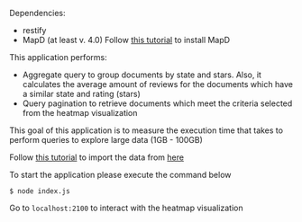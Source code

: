 Dependencies:
 * restify
 * MapD (at least v. 4.0) Follow [this tutorial](https://www.omnisci.com/docs/v4.0.0/4_installation_recipes.html) to install MapD

 This application performs:

 - Aggregate query to group documents by state and stars. Also, it calculates the average amount of reviews for the documents which have a similar state and rating (stars)
 - Query pagination to retrieve documents which meet the criteria selected from the heatmap visualization

 This goal of this application is to measure the execution time that takes to perform queries to explore large data (1GB - 100GB)

Follow [this tutorial](https://www.omnisci.com/docs/v4.0.0/4_import_data.html) to import the data from [here](https://github.com/lincex7845/bestPract-DA/raw/master/PoC/multivariable/poc_vega_pagination/business.zip)

To start the application please execute the command below

`$ node index.js` 

Go to `localhost:2100` to interact with the heatmap visualization